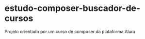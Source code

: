 # estudo-composer-buscador-de-cursos
Projeto orientado por um curso de composer da plataforma Alura

